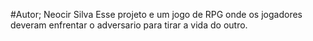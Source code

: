 #Autor; Neocir Silva
Esse projeto e um jogo de RPG onde os jogadores deveram enfrentar o adversario
para tirar a vida do outro.
